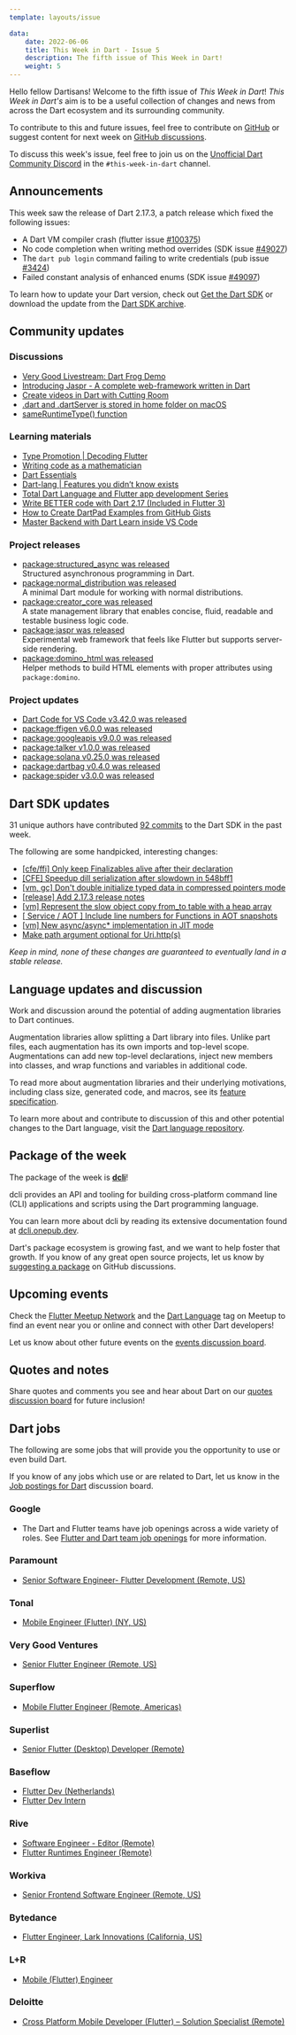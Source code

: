```yaml
---
template: layouts/issue

data:
    date: 2022-06-06
    title: This Week in Dart - Issue 5
    description: The fifth issue of This Week in Dart!
    weight: 5
---
```


Hello fellow Dartisans!
Welcome to the fifth issue of _This Week in Dart_!
_This Week in Dart's_ aim is to be a useful collection of changes and news
from across the Dart ecosystem and its surrounding community.

To contribute to this and future issues,
feel free to contribute on [GitHub][]
or suggest content for next week on [GitHub discussions][].

To discuss this week's issue,
feel free to join us on the [Unofficial Dart Community Discord][]
in the `#this-week-in-dart` channel.

## Announcements

This week saw the release of Dart 2.17.3,
a patch release which fixed the following issues:

* A Dart VM compiler crash (flutter issue [#100375](https://github.com/flutter/flutter/issues/100375))
* No code completion when writing method overrides (SDK issue [#49027](https://github.com/dart-lang/sdk/issues/49027))
* The `dart pub login` command failing to write credentials (pub issue [#3424](https://github.com/dart-lang/pub/issues/3424))
* Failed constant analysis of enhanced enums (SDK issue [#49097](https://github.com/dart-lang/sdk/issues/49097))

To learn how to update your Dart version,
check out [Get the Dart SDK](https://dart.dev/get-dart)
or download the update
from the [Dart SDK archive](https://dart.dev/get-dart/archive).


## Community updates

### Discussions

* [Very Good Livestream: Dart Frog Demo](https://www.youtube.com/watch?v=N7l0b09c6DA)
* [Introducing Jaspr - A complete web-framework written in Dart](https://www.reddit.com/r/dartlang/comments/v37pwt/introducing_jaspr_a_complete_webframework_written/)
* [Create videos in Dart with Cutting Room](https://www.youtube.com/watch?v=uPrmkx29X3Y)
* [.dart and .dartServer is stored in home folder on macOS](https://github.com/dart-lang/sdk/issues/49166)
* [sameRuntimeType() function](https://github.com/dart-lang/sdk/issues/49154)

### Learning materials

* [Type Promotion | Decoding Flutter](https://www.youtube.com/watch?v=2Cl0C-9dK48)
* [Writing code as a mathematician](https://dartpad.dev/workshops.html?webserver=https://raw.githubusercontent.com/olexale/mathematician_workshop/main/#Step1)
* [Dart Essentials](https://www.cloudskillsboost.google/quests/190)
* [Dart-lang | Features you didn’t know exists](https://dev.to/krtirtho/dart-lang-features-you-didnt-know-exists-3j2b)
* [Total Dart Language and Flutter app development Series](https://github.com/AvinandanBose/Dart_and_Flutter-app_Development_Full_Course)
* [Write BETTER code with Dart 2.17 (Included in Flutter 3)](https://www.youtube.com/watch?v=mGOxuLV2EwI)
* [How to Create DartPad Examples from GitHub Gists](https://codewithandrea.com/tips/create-dartpad-from-github-gist/)
* [Master Backend with Dart Learn inside VS Code](https://www.sideguide.dev/courses/dart-backend)

### Project releases

* [package:structured_async was released](https://pub.dev/packages/structured_async)<br>
  Structured asynchronous programming in Dart.
* [package:normal_distribution was released](https://pub.dev/packages/normal_distribution)<br>
  A minimal Dart module for working with normal distributions.
* [package:creator_core was released](https://pub.dev/packages/creator_core)<br>
  A state management library that enables
  concise, fluid, readable and testable business logic code.
* [package:jaspr was released](https://pub.dev/packages/jaspr)<br>
  Experimental web framework that feels like Flutter
  but supports server-side rendering.
* [package:domino_html was released](https://pub.dev/packages/domino_html)<br>
  Helper methods to build HTML elements with proper attributes
  using `package:domino`.

### Project updates

* [Dart Code for VS Code v3.42.0 was released](https://dartcode.org/releases/#v3420-2022-06-01)
* [package:ffigen v6.0.0 was released](https://pub.dev/packages/ffigen/changelog#600)
* [package:googleapis v9.0.0 was released](https://pub.dev/packages/googleapis/changelog#900)
* [package:talker v1.0.0 was released](https://pub.dev/packages/talker/changelog#100)
* [package:solana v0.25.0 was released](https://pub.dev/packages/solana/changelog#0250)
* [package:dartbag v0.4.0 was released](https://pub.dev/packages/dartbag/changelog#040)
* [package:spider v3.0.0 was released](https://pub.dev/packages/spider/changelog#300)


## Dart SDK updates

31 unique authors have contributed
[92 commits](https://github.com/dart-lang/sdk/compare/58ae85642293fce2e609883aeaf0688baa961966...633822fe73804f6980a18ed87056876f78c9f4b6)
to the Dart SDK in the past week.

The following are some handpicked, interesting changes:

* [[cfe/ffi] Only keep Finalizables alive after their declaration](https://github.com/dart-lang/sdk/commit/a801368f80f85553682816c67c9e7dc3ea90337d)
* [[CFE] Speedup dill serialization after slowdown in 548bff1](https://github.com/dart-lang/sdk/commit/b99901c433fcf67b5617543edef25e18d915735d)
* [[vm, gc] Don't double initialize typed data in compressed pointers mode](https://github.com/dart-lang/sdk/commit/b6fd6e05933a063e8e7b6f331dd53dc551bcb9ff)
* [[release] Add 2.17.3 release notes](https://github.com/dart-lang/sdk/commit/11d63e3fa0bff0b57ead9f2ca0a39f70a9962bbb)
* [[vm] Represent the slow object copy from_to table with a heap array](https://github.com/dart-lang/sdk/commit/c588224163a371e5647756262c1c9d2fdf54c622)
* [[ Service / AOT ] Include line numbers for Functions in AOT snapshots](https://github.com/dart-lang/sdk/commit/4e688b1a59d879f20baa877fb06a90f006791d0e)
* [[vm] New async/async* implementation in JIT mode](https://github.com/dart-lang/sdk/commit/af4da780be986e9aad22ab18395f1548ac1d1937)
* [Make path argument optional for Uri.http(s)](https://github.com/dart-lang/sdk/commit/75ed6c01fb74b3fd291dc735b75095a8bff41e02)

_Keep in mind, none of these changes are guaranteed to
eventually land in a stable release._


## Language updates and discussion

Work and discussion around the potential
of adding augmentation libraries to Dart continues.

Augmentation libraries allow splitting a Dart library into files. 
Unlike part files, each augmentation has its own imports and top-level scope. 
Augmentations can add new top-level declarations, 
inject new members into classes, 
and wrap functions and variables in additional code.

To read more about augmentation libraries and their underlying motivations,
including class size, generated code, and macros,
see its [feature specification][augments].

To learn more about and contribute to discussion
of this and other potential changes to the Dart language,
visit the [Dart language repository][].

[augments]: https://github.com/dart-lang/language/blob/master/working/augmentation-libraries/feature-specification.md

 
## Package of the week

The package of the week is [**dcli**](https://pub.dev/packages/dcli)!

dcli provides an API and tooling for building 
cross-platform command line (CLI) applications 
and scripts using the Dart programming language.

You can learn more about dcli by reading its extensive documentation
found at [dcli.onepub.dev](https://dcli.onepub.dev/).

Dart's package ecosystem is growing fast,
and we want to help foster that growth.
If you know of any great open source projects,
let us know by [suggesting a package][] on GitHub discussions.


## Upcoming events

Check the [Flutter Meetup Network][]
and the [Dart Language][Dart Meetup] tag on Meetup
to find an event near you or online and
connect with other Dart developers!

Let us know about other future events on
the [events discussion board][].


## Quotes and notes

Share quotes and comments you see and hear about Dart
on our [quotes discussion board][] for future inclusion!


## Dart jobs

The following are some jobs that will provide you the opportunity
to use or even build Dart.

If you know of any jobs which use or are related to Dart,
let us know in the [Job postings for Dart][] discussion board.

### Google

- The Dart and Flutter teams have job openings across a wide variety of roles.
  See [Flutter and Dart team job openings][] for more information.

### Paramount

- [Senior Software Engineer- Flutter Development (Remote, US)](https://careers.viacomcbs.com/job/New-York-Senior-SWE-Flutter-Development-NY-10036/882329700)

### Tonal

- [Mobile Engineer (Flutter) (NY, US)](https://jobs.lever.co/tonal/b47beb5f-ad20-4bdf-b28d-f1c3bf2273de)

### Very Good Ventures

- [Senior Flutter Engineer (Remote, US)](https://apply.workable.com/very-good-ventures/j/9DB5DCF67F/)

### Superflow

- [Mobile Flutter Engineer (Remote, Americas)](https://careers.superformula.com/o/mobile-flutter-engineer-americas)

### Superlist

- [Senior Flutter (Desktop) Developer (Remote)](https://superlist.recruitee.com/o/senior-flutter-desktop-developer-mfd)

### Baseflow

- [Flutter Dev (Netherlands)](https://www.baseflow.com/careers/flutter-dev)
- [Flutter Dev Intern](https://www.baseflow.com/careers/flutter-dev-intern)

### Rive

- [Software Engineer - Editor (Remote)](https://rive-app.notion.site/Software-Engineer-Editor-8e242820de7f4885962e71503086d76c)
- [Flutter Runtimes Engineer (Remote)](https://rive-app.notion.site/Flutter-Runtimes-Engineer-e221136319ac4792af95e893660858d5)

### Workiva

- [Senior Frontend Software Engineer (Remote, US)](https://workiva.wd1.myworkdayjobs.com/en-US/careers/job/Senior-Frontend-Software-Engineer---Remote--Nationwide-_R4492)

### Bytedance

- [Flutter Engineer, Lark Innovations (California, US)](https://jobs.bytedance.com/en/position/7068418698784540965/detail)

### L+R

- [Mobile (Flutter) Engineer](https://docs.google.com/document/d/1v9m9Qe94a5Kh8eyLwE2RbDCUc4Jm69DTVJ5P_ainjO4)

### Deloitte

- [Cross Platform Mobile Developer (Flutter) – Solution Specialist (Remote)](https://apply.deloitte.com/careers/JobDetail/Cross-Platform-Mobile-Developer-Flutter-Solution-Specialist-Remote/93174)

[Dart language repository]: https://github.com/dart-lang/language
[Flutter Meetup Network]: https://www.meetup.com/pro/flutter
[Dart Meetup]: https://www.meetup.com/topics/dart-language/
[Flutter and Dart team job openings]: https://dart.dev/jobs
[GitHub]: https://github.com/parlough/thisweekindart
[GitHub discussions]: https://github.com/parlough/thisweekindart/discussions
[events discussion board]: https://github.com/parlough/thisweekindart/discussions/5
[quotes discussion board]: https://github.com/parlough/thisweekindart/discussions/3
[suggesting a package]: https://github.com/parlough/thisweekindart/discussions/2
[Job postings for Dart]: https://github.com/parlough/thisweekindart/discussions/4
[Unofficial Dart Community Discord]: https://discord.gg/Qt6DgfAWWx

